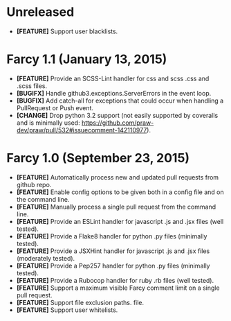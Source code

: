 # Unreleased
* __[FEATURE]__ Support user blacklists.

# Farcy 1.1 (January 13, 2015)
* __[FEATURE]__ Provide an SCSS-Lint handler for css and scss .css and .scss files.
* __[BUGIFX]__ Handle github3.exceptions.ServerErrors in the event loop.
* __[BUGFIX]__ Add catch-all for exceptions that could occur when handling a
  PullRequest or Push event.
* __[CHANGE]__ Drop python 3.2 support (not easily supported by coveralls and
  is minimally used:
  https://github.com/praw-dev/praw/pull/532#issuecomment-142110977).

# Farcy 1.0 (September 23, 2015)

* __[FEATURE]__ Automatically process new and updated pull requests from github
  repo.
* __[FEATURE]__ Enable config options to be given both in a config file and on
  the command line.
* __[FEATURE]__ Manually process a single pull request from the command line.
* __[FEATURE]__ Provide an ESLint handler for javascript .js and .jsx files
  (well tested).
* __[FEATURE]__ Provide a Flake8 handler for python .py files (minimally
  tested).
* __[FEATURE]__ Provide a JSXHint handler for javascript .js and .jsx files
  (moderately tested).
* __[FEATURE]__ Provide a Pep257 handler for python .py files (minimally
  tested).
* __[FEATURE]__ Provide a Rubocop handler for ruby .rb files (well tested).
* __[FEATURE]__ Support a maximum visible Farcy comment limit on a single pull
request.
* __[FEATURE]__ Support file exclusion paths.
  file.
* __[FEATURE]__ Support user whitelists.
